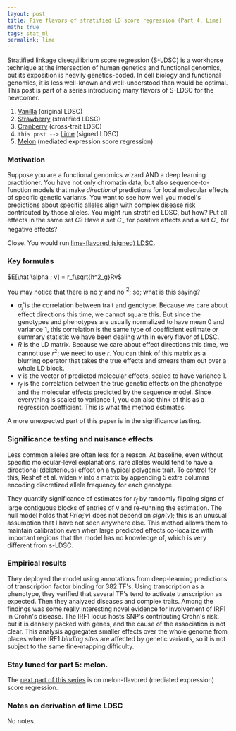 ```yaml
---
layout: post
title: Five flavors of stratified LD score regression (Part 4, Lime)
math: true
tags: stat_ml
permalink: lime
---
```


Stratified linkage disequilibrium score regression (S-LDSC) is a workhorse technique at the intersection of human genetics and functional genomics, but its exposition is heavily genetics-coded. In cell biology and functional genomics, it is less well-known and well-understood than would be optimal. This post is part of a series introducing many flavors of S-LDSC for the newcomer. 

1. [Vanilla](vanilla) (original LDSC)
2. [Strawberry](strawberry) (stratified LDSC)
3. [Cranberry](cranberry) (cross-trait LDSC)
4. `this post -->` [Lime](lime) (signed LDSC)
5. [Melon](melon) (mediated expression score regression)

### Motivation

Suppose you are a functional genomics wizard AND a deep learning practitioner. You have not only chromatin data, but also sequence-to-function models that make *directional* predictions for local molecular effects of specific genetic variants. You want to see how well you model's predictions about specific alleles align with complex disease risk contributed by those alleles. You might run stratified LDSC, but how? Put all effects in the same set $C$? Have a set $C_+$ for positive effects and a set $C_-$ for negative effects? 

Close. You would run [lime-flavored (signed) LDSC](https://pubmed.ncbi.nlm.nih.gov/30177862/). 

### Key formulas 

$E[\hat \alpha ; v] = r_f\sqrt{h^2_g}Rv$

You may notice that there is no $\chi$ and no $^2$; so; what is this saying?

- $\hat \alpha_j$ is the correlation between trait and genotype. Because we care about effect directions this time, we cannot square this. But since the genotypes and phenotypes are usually normalized to have mean 0 and variance 1, this correlation is the same type of coefficient estimate or summary statistic we have been dealing with in every flavor of LDSC.
- $R$ is the LD matrix. Because we care about effect directions this time, we cannot use $r^2$; we need to use $r$. You can think of this matrix as a blurring operator that takes the true effects and smears them out over a whole LD block. 
- $v$ is the vector of predicted molecular effects, scaled to have variance 1.
- $r_f$ is the correlation between the true genetic effects on the phenotype and the molecular effects predicted by the sequence model. Since everything is scaled to variance 1, you can also think of this as a regression coefficient. This is what the method estimates.

A more unexpected part of this paper is in the significance testing. 

### Significance testing and nuisance effects

Less common alleles are often less for a reason. At baseline, even without specific molecular-level explanations, rare alleles would tend to have a directional (deleterious) effect on a typical polygenic trait. To control for this, Reshef et al. widen $v$ into a matrix by appending 5 extra columns encoding discretized allele frequency for each genotype. 

They quantify significance of estimates for $r_f$ by randomly flipping signs of large contiguous blocks of entries of v and re-running the estimation. The null model holds that $Pr(\hat \alpha;v)$ does not depend on $sign(v)$; this is an unusual assumption that I have not seen anywhere else. This method allows them to maintain calibration even when large predicted effects co-localize with important regions that the model has no knowledge of, which is very different from s-LDSC.

### Empirical results

They deployed the model using annotations from deep-learning predictions of transcription factor binding for 382 TF's. Using transcription as a phenotype, they verified that several TF's tend to activate transcription as expected. Then they analyzed diseases and complex traits. Among the findings was some really interesting novel evidence for involvement of IRF1 in Crohn's disease. The IRF1 locus hosts SNP's contributing Crohn's risk, but it is densely packed with genes, and the cause of the association is not clear. This analysis aggregates smaller effects over the whole genome from places where IRF1 *binding sites* are affected by genetic variants, so it is not subject to the same fine-mapping difficulty.

### Stay tuned for part 5: melon.

The [next part of this series](melon) is on melon-flavored (mediated expression) score regression. 

### Notes on derivation of lime LDSC

No notes.
